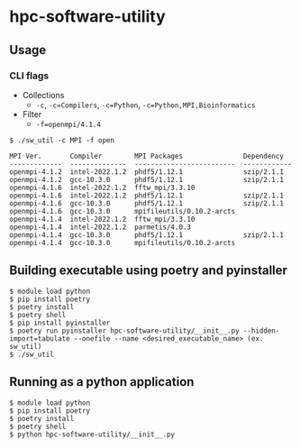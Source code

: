 # hpc-software-utility

## Usage
### CLI flags
* Collections
  * `-c`, `-c=Compilers`, `-c=Python`, `-c=Python,MPI,Bioinformatics`
* Filter
  * `-f=openmpi/4.1.4`
```
$ ./sw_util -c MPI -f open

MPI Ver.       Compiler        MPI Packages               Dependency
-------------  --------------  -------------------------  ------------
openmpi-4.1.2  intel-2022.1.2  phdf5/1.12.1               szip/2.1.1
openmpi-4.1.2  gcc-10.3.0      phdf5/1.12.1               szip/2.1.1
openmpi-4.1.6  intel-2022.1.2  fftw_mpi/3.3.10
openmpi-4.1.6  intel-2022.1.2  phdf5/1.12.1               szip/2.1.1
openmpi-4.1.6  gcc-10.3.0      phdf5/1.12.1               szip/2.1.1
openmpi-4.1.6  gcc-10.3.0      mpifileutils/0.10.2-arcts
openmpi-4.1.4  intel-2022.1.2  fftw_mpi/3.3.10
openmpi-4.1.4  intel-2022.1.2  parmetis/4.0.3
openmpi-4.1.4  gcc-10.3.0      phdf5/1.12.1               szip/2.1.1
openmpi-4.1.4  gcc-10.3.0      mpifileutils/0.10.2-arcts
```

## Building executable using poetry and pyinstaller
```
$ module load python
$ pip install poetry
$ poetry install
$ poetry shell
$ pip install pyinstaller
$ poetry run pyinstaller hpc-software-utility/__init__.py --hidden-import=tabulate --onefile --name <desired_executable_name> (ex. sw_util)
$ ./sw_util
```

## Running as a python application
```
$ module load python
$ pip install poetry
$ poetry install
$ poetry shell
$ python hpc-software-utility/__init__.py
```
